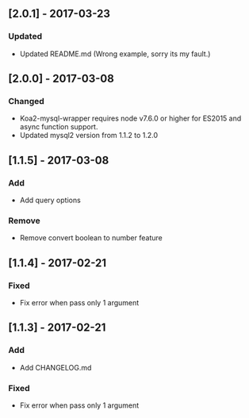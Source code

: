## [2.0.1] - 2017-03-23
### Updated
- Updated README.md (Wrong example, sorry its my fault.)

## [2.0.0] - 2017-03-08
### Changed
- Koa2-mysql-wrapper requires node v7.6.0 or higher for ES2015 and async function support.
- Updated mysql2 version from 1.1.2 to 1.2.0

## [1.1.5] - 2017-03-08
### Add
- Add query options
### Remove
- Remove convert boolean to number feature

## [1.1.4] - 2017-02-21
### Fixed
- Fix error when pass only 1 argument

## [1.1.3] - 2017-02-21
### Add
- Add CHANGELOG.md
### Fixed
- Fix error when pass only 1 argument
